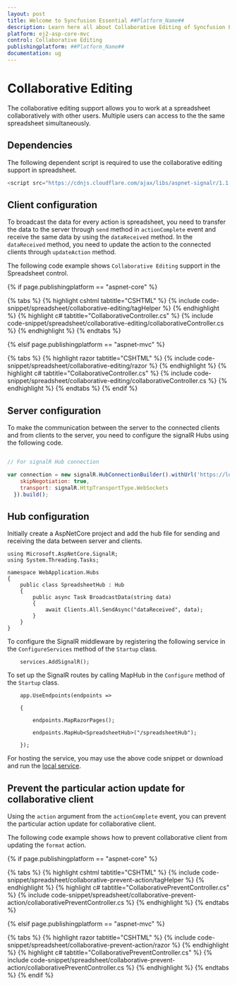 ```yaml
---
layout: post
title: Welcome to Syncfusion Essential ##Platform_Name##
description: Learn here all about Collaborative Editing of Syncfusion Essential ##Platform_Name## widgets based on HTML5 and jQuery.
platform: ej2-asp-core-mvc
control: Collaborative Editing
publishingplatform: ##Platform_Name##
documentation: ug
---
```



# Collaborative Editing

The collaborative editing support allows you to work at a spreadsheet collaboratively with other users. Multiple users can access to the the same spreadsheet simultaneously.

## Dependencies

The following dependent script is required to use the collaborative editing support in spreadsheet.

```js
<script src="https://cdnjs.cloudflare.com/ajax/libs/aspnet-signalr/1.1.4/signalr.js"></script>
```

## Client configuration

To broadcast the data for every action is spreadsheet, you need to transfer the data to the server through `send` method in `actionComplete` event and receive the same data by using the `dataReceived` method. In the `dataReceived` method, you need to update the action to the connected clients through `updateAction` method.

The following code example shows `Collaborative Editing` support in the Spreadsheet control.

{% if page.publishingplatform == "aspnet-core" %}

{% tabs %}
{% highlight cshtml tabtitle="CSHTML" %}
{% include code-snippet/spreadsheet/collaborative-editing/tagHelper %}
{% endhighlight %}
{% highlight c# tabtitle="CollaborativeController.cs" %}
{% include code-snippet/spreadsheet/collaborative-editing/collaborativeController.cs %}
{% endhighlight %}
{% endtabs %}

{% elsif page.publishingplatform == "aspnet-mvc" %}

{% tabs %}
{% highlight razor tabtitle="CSHTML" %}
{% include code-snippet/spreadsheet/collaborative-editing/razor %}
{% endhighlight %}
{% highlight c# tabtitle="CollaborativeController.cs" %}
{% include code-snippet/spreadsheet/collaborative-editing/collaborativeController.cs %}
{% endhighlight %}
{% endtabs %}
{% endif %}



## Server configuration

To make the communication between the server to the connected clients and from clients to the server, you need to configure the signalR Hubs using the following code.

```js

// For signalR Hub connection

var connection = new signalR.HubConnectionBuilder().withUrl('https://localhost:44385/hubs/spreadsheethub', { // localhost from AspNetCore service
    skipNegotiation: true,
    transport: signalR.HttpTransportType.WebSockets
  }).build();

```

## Hub configuration

Initially create a AspNetCore project and add the hub file for sending and receiving the data between server and clients.

```tsx
using Microsoft.AspNetCore.SignalR;
using System.Threading.Tasks;

namespace WebApplication.Hubs
{
    public class SpreadsheetHub : Hub
    {
        public async Task BroadcastData(string data)
        {
            await Clients.All.SendAsync("dataReceived", data);
        }
    }
}
```

To configure the SignalR middleware by registering the following service in the `ConfigureServices` method of the `Startup` class.

```tsx
    services.AddSignalR();
```

To set up the SignalR routes by calling MapHub in the `Configure` method of the `Startup` class.

```tsx
    app.UseEndpoints(endpoints =>

    {

        endpoints.MapRazorPages();

        endpoints.MapHub<SpreadsheetHub>("/spreadsheetHub");

    });
```

For hosting the service, you may use the above code snippet or download and run the [local service](https://www.syncfusion.com/downloads/support/directtrac/general/ze/WebApplication1377017438).

## Prevent the particular action update for collaborative client

Using the `action` argument from the `actionComplete` event, you can prevent the particular action update for collaborative client.

The following code example shows how to prevent collaborative client from updating the `format` action.

{% if page.publishingplatform == "aspnet-core" %}

{% tabs %}
{% highlight cshtml tabtitle="CSHTML" %}
{% include code-snippet/spreadsheet/collaborative-prevent-action/tagHelper %}
{% endhighlight %}
{% highlight c# tabtitle="CollaborativePreventController.cs" %}
{% include code-snippet/spreadsheet/collaborative-prevent-action/collaborativePreventController.cs %}
{% endhighlight %}
{% endtabs %}

{% elsif page.publishingplatform == "aspnet-mvc" %}

{% tabs %}
{% highlight razor tabtitle="CSHTML" %}
{% include code-snippet/spreadsheet/collaborative-prevent-action/razor %}
{% endhighlight %}
{% highlight c# tabtitle="CollaborativePreventController.cs" %}
{% include code-snippet/spreadsheet/collaborative-prevent-action/collaborativePreventController.cs %}
{% endhighlight %}
{% endtabs %}
{% endif %}

